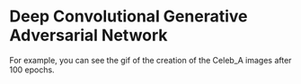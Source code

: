 # Deep Convolutional Generative Adversarial Network

For example, you can see the gif of the creation of the Celeb_A images after 100 epochs.
